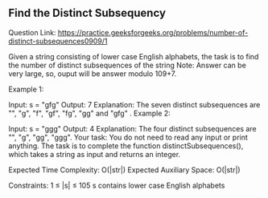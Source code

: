 ## Find the Distinct Subsequency 

Question Link: https://practice.geeksforgeeks.org/problems/number-of-distinct-subsequences0909/1

Given a string consisting of lower case English alphabets, the task is to find the number of distinct subsequences of the string
Note: Answer can be very large, so, ouput will be answer modulo 109+7.

Example 1:

Input: 
s = "gfg"
Output: 
7
Explanation: 
The seven distinct subsequences are "", "g", "f", "gf", "fg", "gg" and "gfg" .
Example 2:

Input: 
s = "ggg"
Output: 
4
Explanation: 
The four distinct subsequences are "", "g", "gg", "ggg".
Your task:
You do not need to read any input or print anything. The task is to complete the function distinctSubsequences(), which takes a string as input and returns an integer.

Expected Time Complexity: O(|str|)
Expected Auxiliary Space: O(|str|)

Constraints:
1 ≤ |s| ≤ 105
s contains lower case English alphabets